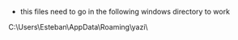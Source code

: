

 - this files need to go in the following windows directory to work

C:\Users\Esteban\AppData\Roaming\yazi\


